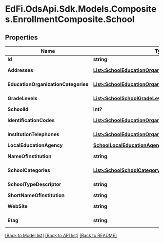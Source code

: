 # EdFi.OdsApi.Sdk.Models.Composites.EnrollmentComposite.School
## Properties

Name | Type | Description | Notes
------------ | ------------- | ------------- | -------------
**Id** | **string** |  | 
**Addresses** | [**List&lt;SchoolEducationOrganizationAddress&gt;**](SchoolEducationOrganizationAddress.md) | An unordered collection of educationOrganizationAddresses.  | 
**EducationOrganizationCategories** | [**List&lt;SchoolEducationOrganizationCategory&gt;**](SchoolEducationOrganizationCategory.md) | An unordered collection of educationOrganizationCategories.  | 
**GradeLevels** | [**List&lt;SchoolSchoolGradeLevel&gt;**](SchoolSchoolGradeLevel.md) | An unordered collection of schoolGradeLevels.  | 
**SchoolId** | **int?** | The identifier assigned to a school. | 
**IdentificationCodes** | [**List&lt;SchoolEducationOrganizationIdentificationCode&gt;**](SchoolEducationOrganizationIdentificationCode.md) | An unordered collection of educationOrganizationIdentificationCodes.  | [optional] 
**InstitutionTelephones** | [**List&lt;SchoolEducationOrganizationInstitutionTelephone&gt;**](SchoolEducationOrganizationInstitutionTelephone.md) | An unordered collection of educationOrganizationInstitutionTelephones.  | [optional] 
**LocalEducationAgency** | [**SchoolLocalEducationAgency**](SchoolLocalEducationAgency.md) |  | [optional] 
**NameOfInstitution** | **string** | The full, legally accepted name of the institution. | 
**SchoolCategories** | [**List&lt;SchoolSchoolCategory&gt;**](SchoolSchoolCategory.md) | An unordered collection of schoolCategories.  | [optional] 
**SchoolTypeDescriptor** | **string** | The type of education institution as classified by its primary focus. | [optional] 
**ShortNameOfInstitution** | **string** | A short name for the institution. | [optional] 
**WebSite** | **string** | The public web site address (URL) for the EducationOrganization. | [optional] 
**Etag** | **string** | A unique system-generated value that identifies the version of the resource. | [optional] 

[[Back to Model list]](../README.md#documentation-for-models) [[Back to API list]](../README.md#documentation-for-api-endpoints) [[Back to README]](../README.md)

